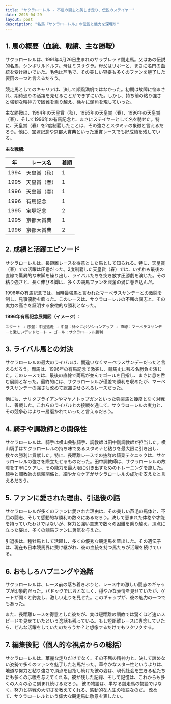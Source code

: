 ```yaml
---
title: "サクラローレル - 不屈の闘志と美しき走り、伝説のステイヤー"
date: 2025-04-29
layout: post
description: "名馬『サクラローレル』の伝説と魅力を深堀り"
---
```


## 1. 馬の概要（血統、戦績、主な勝鞍）

サクラローレルは、1991年4月26日生まれのサラブレッド競走馬。父はあの伝説的名馬、シンボリルドルフ。母はミスサクラ。母父はリボーと、まさに名門の血統を受け継いでいた。毛色は芦毛で、その美しい容姿も多くのファンを魅了した要因の一つと言えるだろう。

競走馬としてのキャリアは、決して順風満帆ではなかった。初期は故障に悩まされ、期待通りの活躍を見せることができずにいた。しかし、持ち前の粘り強さと強靭な精神力で困難を乗り越え、徐々に頭角を現していった。

主な勝鞍は、1994年の天皇賞（秋）、1995年の天皇賞（春）、1996年の天皇賞（春）、そして1996年の有馬記念と、まさにステイヤーとして名を馳せた。特に、天皇賞（春）を2度制覇したことは、その強さとスタミナの象徴と言えるだろう。他に、宝塚記念や京都大賞典といった重賞レースでも好成績を残している。

**主な戦績:**

| 年 | レース名             | 着順 |
|---|----------------------|-------|
| 1994 | 天皇賞（秋）         | 1     |
| 1995 | 天皇賞（春）         | 1     |
| 1996 | 天皇賞（春）         | 1     |
| 1996 | 有馬記念             | 1     |
| 1995 | 宝塚記念             | 2     |
| 1995 | 京都大賞典           | 1     |
| 1996 | 京都大賞典           | 2     |


## 2. 成績と活躍エピソード

サクラローレルは、長距離レースを得意とした馬として知られる。特に、天皇賞（春）での活躍は圧巻だった。2度制覇した天皇賞（春）では、いずれも最後の直線で驚異的な末脚を繰り出し、ライバルたちを突き放す圧勝劇を演じた。その粘り強さと、長く伸びる脚は、多くの競馬ファンを興奮の渦に巻き込んだ。

1996年の有馬記念では、当時最強馬と言われたマーベラスサンデーとの激闘を制し、見事優勝を飾った。このレースは、サクラローレルの不屈の闘志と、その実力の高さを証明する象徴的な勝利となった。

**1996年有馬記念展開図（イメージ）：**

```
スタート → 序盤：中団追走 → 中盤：徐々にポジションアップ → 直線：マーベラスサンデーと激しいデッドヒート → ゴール：サクラローレル勝利
```


## 3. ライバル馬との対決

サクラローレルの最大のライバルは、間違いなくマーベラスサンデーだったと言えるだろう。両馬は、1996年の有馬記念で激突し、競馬史に残る名勝負を演じた。このレースでは、最後の直線で両馬が並んでゴールを目指し、まさに息を呑む展開となった。最終的には、サクラローレルが僅差で勝利を収めたが、マーベラスサンデーの強さも改めて認識させられるレースだった。

他にも、ナリタブライアンやマヤノトップガンといった強豪馬と幾度となく対戦し、善戦した。これらのライバルとの接戦を通して、サクラローレルの実力と、その競争心はより一層磨かれていったと言えるだろう。


## 4. 騎手や調教師との関係性

サクラローレルは、騎手は横山典弘騎手、調教師は田中剛調教師が担当した。横山騎手はサクラローレルの持ち味であるスタミナと粘りを最大限に引き出し、数々の勝利に貢献した。特に、長距離レースでの抜群の騎乗テクニックは、サクラローレルの強さを際立たせるものだった。田中調教師は、サクラローレルの故障を丁寧にケアし、その能力を最大限に引き出すためのトレーニングを施した。騎手と調教師の信頼関係と、細やかなケアがサクラローレルの成功を支えたと言えるだろう。


## 5. ファンに愛された理由、引退後の話

サクラローレルが多くのファンに愛された理由は、その美しい芦毛の馬体と、不屈の闘志、そして感動的な勝利の数々にあるだろう。決して恵まれた体格や才能を持っていたわけではないが、努力と強い意志で数々の困難を乗り越え、頂点に立った姿は、多くの競馬ファンに勇気を与えた。

引退後は、種牡馬として活躍し、多くの優秀な競走馬を輩出した。その遺伝子は、現在も日本競馬界に受け継がれ、彼の血統を持つ馬たちが活躍を続けている。


## 6. おもしろハプニングや逸話

サクラローレルは、レース前の落ち着きぶりと、レース中の激しい闘志のギャップが印象的だった。パドックではおとなしく、穏やかな表情を見せていたが、ゲートが開くと豹変し、激しい走りを見せた。このギャップが、彼の魅力の一つでもあった。

また、長距離レースを得意とした彼だが、実は短距離の調教では驚くほど速いスピードを見せていたという逸話も残っている。もし短距離レースに専念していたら、どんな活躍をしていたのだろうか？と想像するだけでもワクワクする。


## 7. 編集後記（個人的な視点からの総括）

サクラローレルは、華麗な走りだけでなく、その不屈の精神力と、決して諦めない姿勢で多くのファンを魅了した名馬だった。華やかなスター性というよりは、地道な努力と粘り強さで頂点を目指し続けた彼の姿は、現代社会を生きる私たちにも多くの示唆を与えてくれる。彼が残した記録、そして記憶は、これからも多くの人々の心に刻まれ続けるだろう。  彼の物語は、単なる競走馬の物語ではなく、努力と挑戦の大切さを教えてくれる、感動的な人生の物語なのだ。  改めて、サクラローレルという偉大な競走馬に敬意を表したい。
